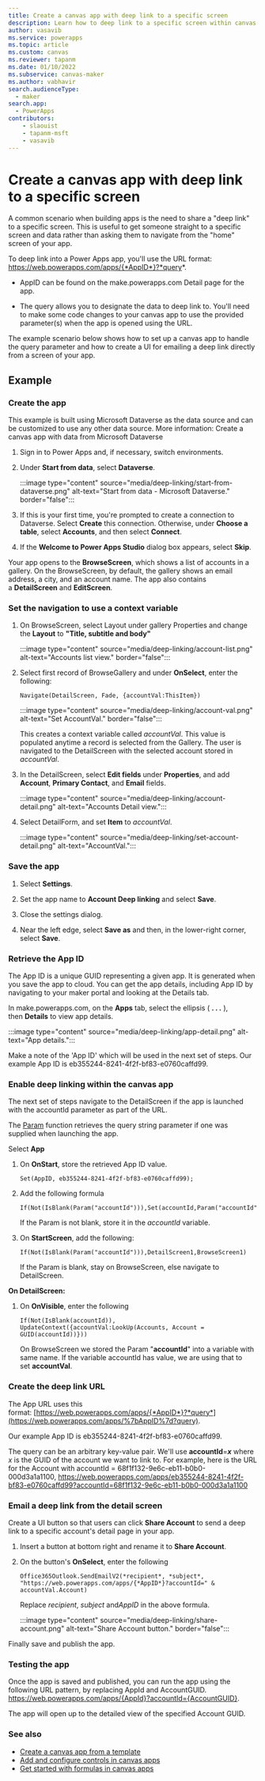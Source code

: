 ```yaml
---
title: Create a canvas app with deep link to a specific screen
description: Learn how to deep link to a specific screen within canvas apps.
author: vasavib
ms.service: powerapps
ms.topic: article
ms.custom: canvas
ms.reviewer: tapanm
ms.date: 01/10/2022
ms.subservice: canvas-maker
ms.author: vabhavir
search.audienceType: 
  - maker
search.app: 
  - PowerApps
contributors:
    - slaouist
    - tapanm-msft
    - vasavib
---
```


# Create a canvas app with deep link to a specific screen

A common scenario when building apps is the need to share a "deep link" to a specific screen. This is useful to get someone straight to a specific screen and data rather than asking them to navigate from the "home" screen of your app.

To deep link into a Power Apps app, you'll use the URL format: https://web.powerapps.com/apps/{*AppID*}?*query*.

-   AppID can be found on the make.powerapps.com Detail page for the app.

-   The query allows you to designate the data to deep link to. You'll need to make some code changes to your canvas app to use the provided parameter(s) when the app is opened using the URL.

The example scenario below shows how to set up a canvas app to handle the query parameter and how to create a UI for emailing a deep link directly from a screen of your app.

## Example

### Create the app

This example is built using Microsoft Dataverse as the data source and can be customized to use any other data source. More information: Create a canvas app with data from Microsoft Dataverse

1.  Sign in to Power Apps and, if necessary, switch environments.

2.  Under **Start from data**, select **Dataverse**.

    :::image type="content" source="media/deep-linking/start-from-dataverse.png" alt-text="Start from data - Microsoft Dataverse." border="false":::

3.  If this is your first time, you're prompted to create a connection to Dataverse. Select **Create** this connection. Otherwise, under **Choose a table**, select **Accounts**, and then select **Connect**.

4.  If the **Welcome to Power Apps Studio** dialog box appears, select **Skip**.

Your app opens to the **BrowseScreen**, which shows a list of accounts in a gallery. On the BrowseScreen, by default, the gallery shows an email address, a city, and an account name. The app also contains a **DetailScreen** and **EditScreen**.

### Set the navigation to use a context variable

1.  On BrowseScreen, select Layout under gallery Properties and change the **Layout** to **"Title, subtitle and body"**

    :::image type="content" source="media/deep-linking/account-list.png" alt-text="Accounts list view." border="false":::

2.  Select first record of BrowseGallery and under **OnSelect**, enter the following:

    ```powerapps-dot
    Navigate(DetailScreen, Fade, {accountVal:ThisItem})
    ```

    :::image type="content" source="media/deep-linking/account-val.png" alt-text="Set AccountVal." border="false":::

    This creates a context variable called *accountVal*. This value is populated anytime a record is selected from the Gallery. The user is navigated to the DetailScreen with the selected account stored in *accountVal*.

3.  In the DetailScreen, select **Edit fields** under **Properties**, and add **Account**, **Primary Contact**, and **Email** fields.

    :::image type="content" source="media/deep-linking/account-detail.png" alt-text="Accounts Detail view.":::

4.  Select DetailForm, and set **Item** to *accountVal*.

    :::image type="content" source="media/deep-linking/set-account-detail.png" alt-text="AccountVal.":::


### Save the app

1.  Select **Settings**.

2.  Set the app name to **Account Deep linking** and select **Save**.

3.  Close the settings dialog.

4.  Near the left edge, select **Save as** and then, in the lower-right corner, select **Save**.

### Retrieve the App ID

The App ID is a unique GUID representing a given app. It is generated when you save the app to cloud. You can get the app details, including App ID by navigating to your maker portal and looking at the Details tab.

In make.powerapps.com, on the **Apps** tab, select the ellipsis ( **. . .** ), then **Details** to view app details.

  :::image type="content" source="media/deep-linking/app-detail.png" alt-text="App details.":::

Make a note of the 'App ID' which will be used in the next set of steps. Our example App ID is eb355244-8241-4f2f-bf83-e0760caffd99.

### Enable deep linking within the canvas app

The next set of steps navigate to the DetailScreen if the app is launched with the accountId parameter as part of the URL.

The [Param](https://powerapps.microsoft.com/en-us/tutorials/function-param/) function retrieves the query string parameter if one was supplied when launching the app.

Select **App**

1.  On **OnStart**, store the retrieved App ID value.

    ```powerapps-dot
    Set(AppID, eb355244-8241-4f2f-bf83-e0760caffd99);
    ```

2. Add the following formula

    ```powerapps-dot
    If(Not(IsBlank(Param("accountId"))),Set(accountId,Param("accountId")));
    ```

    If the Param is not blank, store it in the *accountId* variable.

3.  On **StartScreen**, add the following:

    ```powerapps-dot
    If(Not(IsBlank(Param("accountId"))),DetailScreen1,BrowseScreen1)
    ```

    If the Param is blank, stay on BrowseScreen, else navigate to DetailScreen.

**On DetailScreen:**

1.  On **OnVisible**, enter the following

    ```powerapps-dot
    If(Not(IsBlank(accountId)), UpdateContext({accountVal:LookUp(Accounts, Account = GUID(accountId))}))
    ```

    On BrowseScreen we stored the Param "**accountId**" into a variable with same name. If the variable accountId has value, we are using that to set **accountVal**.

### Create the deep link URL

The App URL uses this format: [https://web.powerapps.com/apps/{*AppID*}?*query*](https://web.powerapps.com/apps/%7bAppID%7d?query).

Our example App ID is eb355244-8241-4f2f-bf83-e0760caffd99.

The query can be an arbitrary key-value pair. We'll use **accountId**=***x*** where *x* is the GUID of the account we want to link to. For example, here is the URL for the Account with accountId = 68f1f132-9e6c-eb11-b0b0-000d3a1a1100, https://web.powerapps.com/apps/eb355244-8241-4f2f-bf83-e0760caffd99?accountId=68f1f132-9e6c-eb11-b0b0-000d3a1a1100

### Email a deep link from the detail screen

Create a UI button so that users can click **Share Account** to send a deep link to a specific account's detail page in your app.

1.  Insert a button at bottom right and rename it to **Share Account**.

2.  On the button's **OnSelect**, enter the following

    ```powerapps-dot
    Office365Outlook.SendEmailV2(*recipient*, *subject*, "https://web.powerapps.com/apps/{*AppID*}?accountId=" & accountVal.Account)
    ```

    Replace *recipient*, *subject* and*AppID* in the above formula.

    :::image type="content" source="media/deep-linking/share-account.png" alt-text="Share Account button." border="false":::

Finally save and publish the app.

### Testing the app

Once the app is saved and published, you can run the app using the following URL pattern, by replacing AppId and AccountGUID. https://web.powerapps.com/apps/{AppId}?accountId={AccountGUID}.

The app will open up to the detailed view of the specified Account GUID.

### See also

- [Create a canvas app from a template](../get-started-test-drive.md)
- [Add and configure controls in canvas apps](../add-configure-controls.md)
- [Get started with formulas in canvas apps](../working-with-formulas.md)
